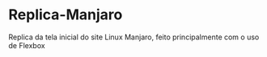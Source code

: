 # Replica-Manjaro


Replica da tela inicial do site Linux Manjaro, feito principalmente com o uso de Flexbox
